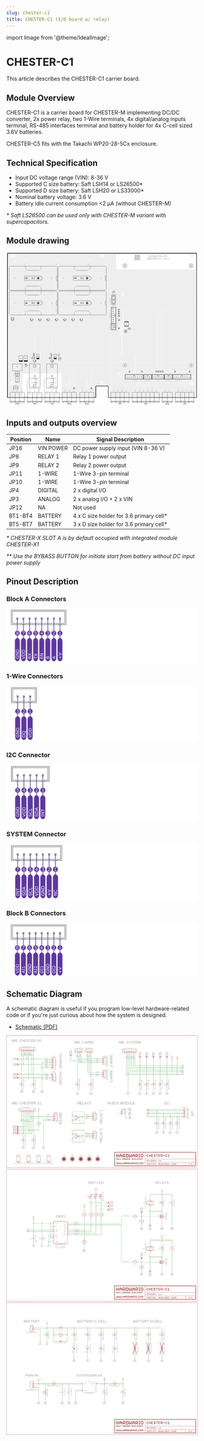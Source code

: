 ```yaml
---
slug: chester-c1
title: CHESTER-C1 (I/O board w/ relay)
---
```

import Image from '@theme/IdealImage';

# CHESTER-C1
This article describes the CHESTER-C1 carrier board.

## Module Overview

CHESTER-C1 is a carrier board for CHESTER-M implementing DC/DC converter, 2x power relay, two 1-Wire terminals, 4x digital/analog inputs terminal, RS-485 interfaces terminal and battery holder for 4x C-cell sized 3.6V batteries.

CHESTER-C5 fits with the Takachi WP20-28-5Cx enclosure.

## Technical Specification

* Input DC voltage range (VIN): 8-36 V
* Supported C size battery: Saft LSH14 or LS26500*
* Supported D size battery: Saft LSH20 or LS33000*
* Nominal battery voltage: 3.6 V
* Battery idle current consumption <2 μA (without CHESTER-M)
  
_\* Saft LS26500 can be used only with CHESTER-M variant with supercapacitors._

## Module drawing

![](chester-c1.png)

## Inputs and outputs overview

| Position | Name      | Signal Description                      |
| -------- | --------- | --------------------------------------- |
| JP16     | VIN POWER | DC power supply input (VIN 8-36 V)      |
| JP8      | RELAY 1   | Relay 1 power output                    |
| JP9      | RELAY 2   | Relay 2 power output                    |
| JP11     | 1-WIRE    | 1-Wire 3-pin terminal                   |
| JP10     | 1-WIRE    | 1-Wire 3-pin terminal                   |
| JP4      | DIGITAL   | 2 x digital I/O                         |
| JP3      | ANALOG    | 2 x analog I/O + 2 x VIN                |
| JP12     | NA        | Not used                                |
| BT1-BT4  | BATTERY   | 4 x C size holder for 3.6 primary cell* |
| BT5-BT7  | BATTERY   | 3 x D size holder for 3.6 primary cell* |


_\* CHESTER-X SLOT A is by default occupied with integrated module CHESTER-X1_

_\** Use the BYBASS BUTTON for initiate start from battery without DC input power supply_

## Pinout Description

### Block A Connectors

![](block-a.png)

### 1-Wire Connectors

![](1-wire.png)

### I2C Connector

![](i2c.png)

### SYSTEM Connector

![](system.png)

### Block B Connectors

![](block-b.png)

## Schematic Diagram

A schematic diagram is useful if you program low-level hardware-related code or if you're just curious about how the system is designed.

- [Schematic (PDF)](schematics/hio-chester-c1-r1.1.pdf)

<!--
- [TODO Interactive PCB connector, part, testpoint and signal browser]
-->

![](schematics/hio-chester-c1-r1.1-1.png)
![](schematics/hio-chester-c1-r1.1-2.png)
![](schematics/hio-chester-c1-r1.1-3.png)



